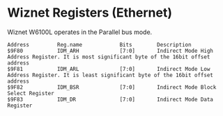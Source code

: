 Wiznet Registers (Ethernet)
=============================

Wiznet W6100L operates in the Parallel bus mode.

    Address         Reg.name            Bits        Description
    $9F80           IDM_ARH             [7:0]       Indirect Mode High Address Register. It is most significant byte of the 16bit offset address
    $9F81           IDM_ARL             [7:0]       Indirect Mode Low Address Register. It is least significant byte of the 16bit offset address
    $9F82           IDM_BSR             [7:0]       Indirect Mode Block Select Register
    $9F83           IDM_DR              [7:0]       Indirect Mode Data Register

